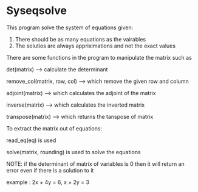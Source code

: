 # Syseqsolve

This program solve the system of equations given:

1. There should be as many equations as the vairables
2. The solutios are always appriximations and not the exact values


There are some functions in the program to manipulate the matrix such as



det(matrix) --> calculate the determinant

remove_col(matrix, row, col) --> which remove the given row and column

adjoint(matrix) --> which calculates the adjoint of the matrix

inverse(matrix) --> which calculates the inverted matrix

transpose(matrix) --> which returns the tanspose of matrix




To extract the matrix out of equations:

read_eq(eq) is used


solve(matrix, rounding) is used to solve the equations

NOTE: if the determinant of matrix of variables is 0 then it will return an error even if there is a solution to it

example : 2x + 4y = 6, x + 2y = 3
